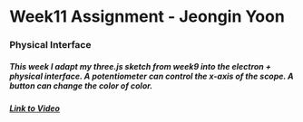 # Week11 Assignment - Jeongin Yoon

### Physical Interface

##### This week I adapt my three.js sketch from week9 into the electron + physical interface. A potentiometer can control the x-axis of the scope. A button can change the color of color.

##### [Link to Video](https://drive.google.com/file/d/1xxfFFzx7N524G8gIJVZ6PQND5MsRIFtq/view?usp=sharing)
